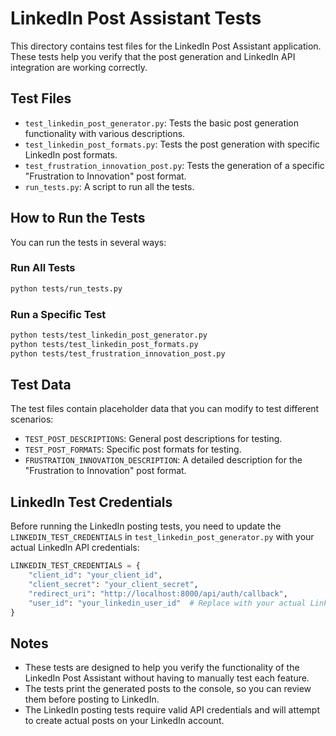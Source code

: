 # LinkedIn Post Assistant Tests

This directory contains test files for the LinkedIn Post Assistant application. These tests help you verify that the post generation and LinkedIn API integration are working correctly.

## Test Files

- `test_linkedin_post_generator.py`: Tests the basic post generation functionality with various descriptions.
- `test_linkedin_post_formats.py`: Tests the post generation with specific LinkedIn post formats.
- `test_frustration_innovation_post.py`: Tests the generation of a specific "Frustration to Innovation" post format.
- `run_tests.py`: A script to run all the tests.

## How to Run the Tests

You can run the tests in several ways:

### Run All Tests

```bash
python tests/run_tests.py
```

### Run a Specific Test

```bash
python tests/test_linkedin_post_generator.py
python tests/test_linkedin_post_formats.py
python tests/test_frustration_innovation_post.py
```

## Test Data

The test files contain placeholder data that you can modify to test different scenarios:

- `TEST_POST_DESCRIPTIONS`: General post descriptions for testing.
- `TEST_POST_FORMATS`: Specific post formats for testing.
- `FRUSTRATION_INNOVATION_DESCRIPTION`: A detailed description for the "Frustration to Innovation" post format.

## LinkedIn Test Credentials

Before running the LinkedIn posting tests, you need to update the `LINKEDIN_TEST_CREDENTIALS` in `test_linkedin_post_generator.py` with your actual LinkedIn API credentials:

```python
LINKEDIN_TEST_CREDENTIALS = {
    "client_id": "your_client_id",
    "client_secret": "your_client_secret",
    "redirect_uri": "http://localhost:8000/api/auth/callback",
    "user_id": "your_linkedin_user_id"  # Replace with your actual LinkedIn ID
}
```

## Notes

- These tests are designed to help you verify the functionality of the LinkedIn Post Assistant without having to manually test each feature.
- The tests print the generated posts to the console, so you can review them before posting to LinkedIn.
- The LinkedIn posting tests require valid API credentials and will attempt to create actual posts on your LinkedIn account. 